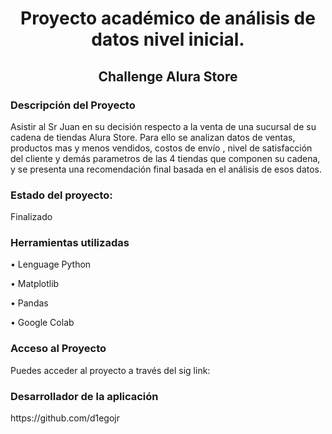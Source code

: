 <h1 align="center">Proyecto académico de análisis de datos nivel inicial.</h1>
<h2 align="center">Challenge Alura Store</h2>

<h3>Descripción del Proyecto</h3>
Asistir al Sr Juan en su decisión respecto a la venta de una sucursal de su cadena de tiendas Alura Store.
Para ello se analizan datos de ventas, productos mas  y menos vendidos, costos de envío , nivel de satisfacción del cliente y demás  parametros de las 4 tiendas que componen su cadena, y se presenta una recomendación final basada en el análisis de esos datos.

<h3>Estado del proyecto:</h3>
Finalizado

<h3>Herramientas utilizadas</h3>

•	Lenguage Python

•	Matplotlib

•	Pandas

•	Google Colab

<h3>Acceso al Proyecto</h3>
Puedes acceder al proyecto a través del sig link:


<h3>Desarrollador de la aplicación</h3>
https://github.com/d1egojr

